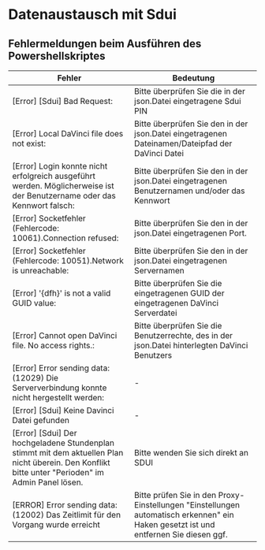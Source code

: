 # Datenaustausch mit Sdui

## Fehlermeldungen beim Ausführen des Powershellskriptes

Fehler|Bedeutung
-|-
[Error] [Sdui] Bad Request:| Bitte überprüfen Sie die in der json.Datei eingetragene Sdui PIN
[Error] Local DaVinci file does not exist: |Bitte überprüfen Sie den in der json.Datei eingetragenen Dateinamen/Dateipfad der DaVinci Datei
[Error] Login konnte nicht erfolgreich ausgeführt werden. Möglicherweise ist der Benutzername oder das Kennwort falsch: |Bitte überprüfen Sie den in der json.Datei eingetragenen Benutzernamen und/oder das Kennwort
[Error] Socketfehler (Fehlercode: 10061).Connection refused: |Bitte überprüfen Sie den in der json.Datei eingetragenen Port.
[Error] Socketfehler (Fehlercode: 10051).Network is unreachable: |Bitte überprüfen Sie den in der json.Datei eingetragenen Servernamen
[Error] '{dfh}' is not a valid GUID value: |Bitte überprüfen Sie die eingetragenen GUID der eingetragenen DaVinci Serverdatei
[Error] Cannot open DaVinci file. No access rights.: |Bitte überprüfen Sie die Benutzerrechte, des in der json.Datei hinterlegten DaVinci Benutzers
[Error] Error sending data: (12029) Die Serververbindung konnte nicht hergestellt werden: |-
[Error] [Sdui] Keine Davinci Datei gefunden| -
[Error] [Sdui] Der hochgeladene Stundenplan stimmt mit dem aktuellen Plan nicht überein. Den Konflikt bitte unter "Perioden" im Admin Panel lösen.|Bitte wenden Sie sich direkt an SDUI
[ERROR] Error sending data: (12002) Das Zeitlimit für den Vorgang wurde erreicht | Bitte prüfen Sie in den Proxy-Einstellungen "Einstellungen automatisch erkennen"  ein Haken gesetzt ist und entfernen Sie diesen ggf.